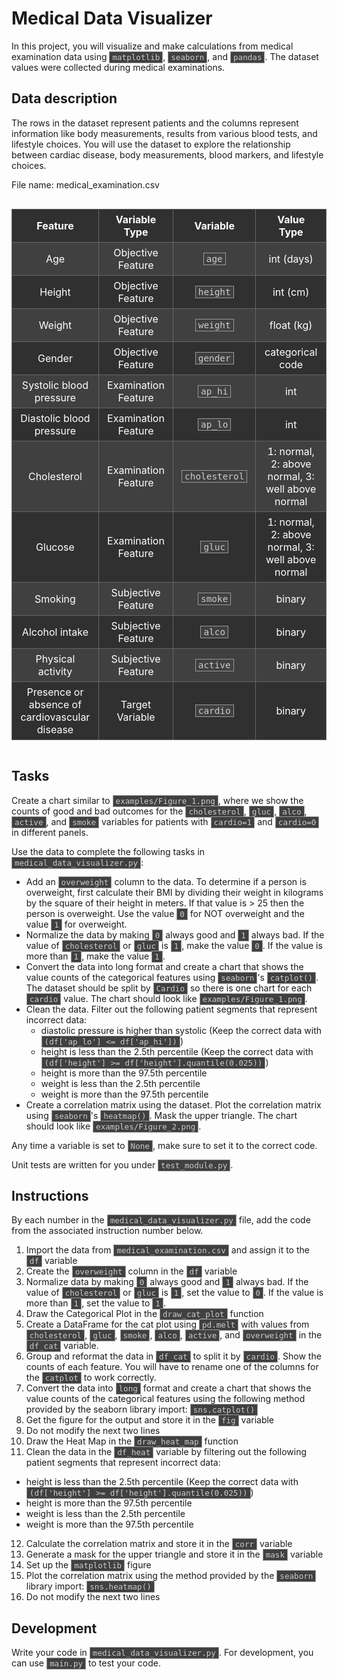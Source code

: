 # Medical Data Visualizer

In this project, you will visualize and make calculations from medical examination data using `matplotlib`, `seaborn`, and `pandas`. The dataset values were collected during medical examinations.

## Data description

The rows in the dataset represent patients and the columns represent information like body measurements, results from various blood tests, and lifestyle choices. You will use the dataset to explore the relationship between cardiac disease, body measurements, blood markers, and lifestyle choices.

File name: medical_examination.csv
<style>
  _ {
    text-shadow: none !important;
  }
  _, :after, :before {
    border: 0 solid #e5e7eb;
    box-sizing: border-box;
  }
  td, th {
    font-size: 1rem;
    font-weight: 400;
    margin: 0 0 1.2rem;
    color: #fff;
  }
  table {
    display: inline-block;
    overflow: auto;
    border-collapse: collapse;
    border-color: inherit;
    text-indent: 0;
    background-color: #303030;
  }
  table thead {
    border-color: inherit;
    display: table-header-group;
    vertical-align: middle;
  }
  table td, table th {
    border: 1px solid #666666 !important;
    padding: 6px 13px;
    text-align: center;
  }
  table th {
    font-weight: 700;
  }
  table tbody tr:nth-of-type(odd) {
    background-color: #404040;
  }
  code {
    white-space: break-spaces;
    background-color: #404040;
    border-radius: 0;
    color: #ccc;
    font-family: monospace;
    font-size: 90%;
    overflow-wrap: anywhere;
    padding: 1px 4px;
    font-feature-settings: normal;
    font-variation-settings: normal;
  }
  :not(pre)>code {
    border: 1px solid #999;
  }
  table code {
    white-space: nowrap;
  }
</style>
<table>
  <thead>
    <tr>
      <th>Feature</th>
      <th>Variable Type</th>
      <th>Variable</th>
      <th>Value Type</th>
    </tr>
  </thead>
  <tbody>
    <tr>
      <td>Age</td>
      <td>Objective Feature</td>
      <td><code>age</code></td>
      <td>int (days)</td>
    </tr>
    <tr>
      <td>Height</td>
      <td>Objective Feature</td>
      <td><code>height</code></td>
      <td>int (cm)</td>
    </tr>
    <tr>
      <td>Weight</td>
      <td>Objective Feature</td>
      <td><code>weight</code></td>
      <td>float (kg)</td>
    </tr>
    <tr>
      <td>Gender</td>
      <td>Objective Feature</td>
      <td><code>gender</code></td>
      <td>categorical code</td>
    </tr>
    <tr>
      <td>Systolic blood pressure</td>
      <td>Examination Feature</td>
      <td><code>ap_hi</code></td>
      <td>int</td>
    </tr>
    <tr>
      <td>Diastolic blood pressure</td>
      <td>Examination Feature</td>
      <td><code>ap_lo</code></td>
      <td>int</td>
    </tr>
    <tr>
      <td>Cholesterol</td>
      <td>Examination Feature</td>
      <td><code>cholesterol</code></td>
      <td>1: normal, 2: above normal, 3: well above normal</td>
    </tr>
    <tr>
      <td>Glucose</td>
      <td>Examination Feature</td>
      <td><code>gluc</code></td>
      <td>1: normal, 2: above normal, 3: well above normal</td>
    </tr>
    <tr>
      <td>Smoking</td>
      <td>Subjective Feature</td>
      <td><code>smoke</code></td>
      <td>binary</td>
    </tr>
    <tr>
      <td>Alcohol intake</td>
      <td>Subjective Feature</td>
      <td><code>alco</code></td>
      <td>binary</td>
    </tr>
    <tr>
      <td>Physical activity</td>
      <td>Subjective Feature</td>
      <td><code>active</code></td>
      <td>binary</td>
    </tr>
    <tr>
      <td>Presence or absence of cardiovascular disease</td>
      <td>Target Variable</td>
      <td><code>cardio</code></td>
      <td>binary</td>
    </tr>
  </tbody>
</table>

## Tasks
Create a chart similar to `examples/Figure_1.png`, where we show the counts of good and bad outcomes for the `cholesterol`, `gluc`, `alco`, `active`, and `smoke` variables for patients with `cardio=1` and `cardio=0` in different panels.

Use the data to complete the following tasks in `medical_data_visualizer.py`:

- Add an `overweight` column to the data. To determine if a person is overweight, first calculate their BMI by dividing their weight in kilograms by the square of their height in meters. If that value is > 25 then the person is overweight. Use the value `0` for NOT overweight and the value `1` for overweight.
- Normalize the data by making `0` always good and `1` always bad. If the value of `cholesterol` or `gluc` is `1`, make the value `0`. If the value is more than `1`, make the value `1`.
- Convert the data into long format and create a chart that shows the value counts of the categorical features using `seaborn`'s `catplot()`. The dataset should be split by `Cardio` so there is one chart for each `cardio` value. The chart should look like `examples/Figure_1.png`.
- Clean the data. Filter out the following patient segments that represent incorrect data:
  - diastolic pressure is higher than systolic (Keep the correct data with `(df['ap_lo'] <= df['ap_hi'])`)
  - height is less than the 2.5th percentile (Keep the correct data with `(df['height'] >= df['height'].quantile(0.025))`)
  - height is more than the 97.5th percentile
  - weight is less than the 2.5th percentile
  - weight is more than the 97.5th percentile
- Create a correlation matrix using the dataset. Plot the correlation matrix using `seaborn`'s `heatmap()`. Mask the upper triangle. The chart should look like `examples/Figure_2.png`.

Any time a variable is set to `None`, make sure to set it to the correct code.

Unit tests are written for you under `test_module.py`.

## Instructions
By each number in the `medical_data_visualizer.py` file, add the code from the associated instruction number below.

1. Import the data from `medical_examination.csv` and assign it to the `df` variable
2. Create the `overweight` column in the `df` variable
3. Normalize data by making `0` always good and `1` always bad. If the value of `cholesterol` or `gluc` is `1`, set the value to `0`. If the value is more than `1`, set the value to `1`.
4. Draw the Categorical Plot in the `draw_cat_plot` function
5. Create a DataFrame for the cat plot using `pd.melt` with values from `cholesterol`, `gluc`, `smoke`, `alco`, `active`, and `overweight` in the `df_cat` variable.
6. Group and reformat the data in `df_cat` to split it by `cardio`. Show the counts of each feature. You will have to rename one of the columns for the `catplot` to work correctly.
7. Convert the data into `long` format and create a chart that shows the value counts of the categorical features using the following method provided by the seaborn library import: `sns.catplot()`
8. Get the figure for the output and store it in the `fig` variable
9. Do not modify the next two lines
10. Draw the Heat Map in the `draw_heat_map` function
11. Clean the data in the `df_heat` variable by filtering out the following patient segments that represent incorrect data:
  - height is less than the 2.5th percentile (Keep the correct data with `(df['height'] >= df['height'].quantile(0.025))`)
  - height is more than the 97.5th percentile
  - weight is less than the 2.5th percentile
  - weight is more than the 97.5th percentile
12. Calculate the correlation matrix and store it in the `corr` variable
13. Generate a mask for the upper triangle and store it in the `mask` variable
14. Set up the `matplotlib` figure
15. Plot the correlation matrix using the method provided by the `seaborn` library import: `sns.heatmap()`
16. Do not modify the next two lines

## Development
Write your code in `medical_data_visualizer.py`. For development, you can use `main.py` to test your code.